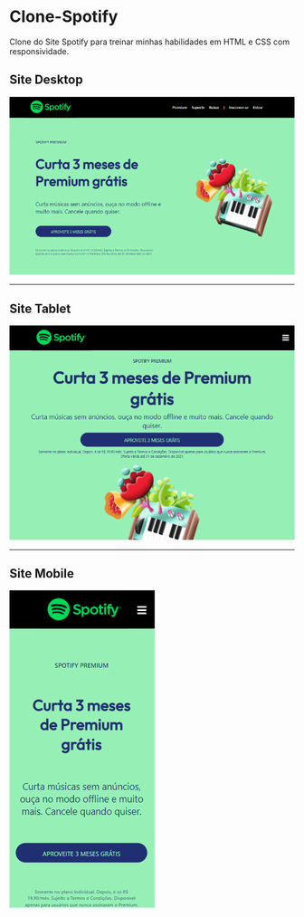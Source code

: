 # Clone-Spotify
Clone do Site Spotify para treinar minhas habilidades em HTML e CSS com responsividade.
<h2>Site Desktop</h2>

<img src="github_img/site-desktop.PNG" alt="">
<hr>
<h2>Site Tablet</h2>

<img src="github_img/site-tablet.PNG" alt="">
<hr>
<h2>Site Mobile</h2>

<img src="github_img/site-mobile.PNG" alt="">
